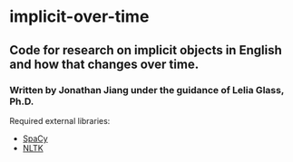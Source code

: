 # implicit-over-time

## Code for research on implicit objects in English and how that changes over time.

### Written by Jonathan Jiang under the guidance of Lelia Glass, Ph.D.

Required external libraries:
* [SpaCy](https://spacy.io/)
* [NLTK](https://www.nltk.org/)

